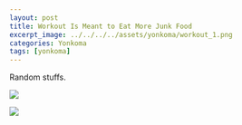 ```yaml
---
layout: post
title: Workout Is Meant to Eat More Junk Food
excerpt_image: ../../../../assets/yonkoma/workout_1.png 
categories: Yonkoma
tags: [yonkoma]
---
```


Random stuffs.

![](../../../../assets/yonkoma/workout_1.png)

![](../../../../assets/yonkoma/workout_2.png)
